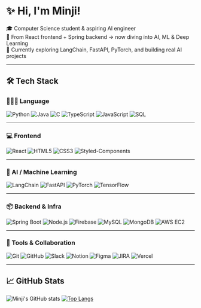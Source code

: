 # ✨ Hi, I'm Minji!

🎓 Computer Science student & aspiring AI engineer  
🚀 From React frontend + Spring backend → now diving into AI, ML & Deep Learning  
🌱 Currently exploring LangChain, FastAPI, PyTorch, and building real AI projects

---

## 🛠 Tech Stack

### 👩🏻‍💻 Language  
![Python](https://img.shields.io/badge/Python-3776AB?style=flat&logo=python&logoColor=white)
![Java](https://img.shields.io/badge/Java-007396?style=flat&logo=java&logoColor=white)
![C](https://img.shields.io/badge/C-00599C?style=flat&logo=c&logoColor=white)
![TypeScript](https://img.shields.io/badge/TypeScript-3178C6?style=flat&logo=typescript&logoColor=white)
![JavaScript](https://img.shields.io/badge/JavaScript-F7DF1E?style=flat&logo=javascript&logoColor=black)
![SQL](https://img.shields.io/badge/SQL-4479A1?style=flat&logo=mysql&logoColor=white)

---

### 💻 Frontend  
![React](https://img.shields.io/badge/React-61DAFB?style=flat&logo=react&logoColor=white)
![HTML5](https://img.shields.io/badge/HTML5-E34F26?style=flat&logo=html5&logoColor=white)
![CSS3](https://img.shields.io/badge/CSS3-1572B6?style=flat&logo=css3&logoColor=white)
![Styled-Components](https://img.shields.io/badge/Styled--Components-DB7093?style=flat&logo=styled-components&logoColor=white)

---

### 🧠 AI / Machine Learning  
![LangChain](https://img.shields.io/badge/LangChain-000000?style=flat&logo=OpenAI&logoColor=white)
![FastAPI](https://img.shields.io/badge/FastAPI-009688?style=flat&logo=fastapi&logoColor=white) 
![PyTorch](https://img.shields.io/badge/PyTorch-EE4C2C?style=flat&logo=pytorch&logoColor=white)
![TensorFlow](https://img.shields.io/badge/TensorFlow-FF6F00?style=flat&logo=tensorflow&logoColor=white)

---

### 📦 Backend & Infra  
![Spring Boot](https://img.shields.io/badge/SpringBoot-6DB33F?style=flat&logo=spring-boot&logoColor=white)
![Node.js](https://img.shields.io/badge/Node.js-339933?style=flat&logo=node.js&logoColor=white)
![Firebase](https://img.shields.io/badge/Firebase-FFCA28?style=flat&logo=firebase&logoColor=black)
![MySQL](https://img.shields.io/badge/MySQL-4479A1?style=flat&logo=mysql&logoColor=white)
![MongoDB](https://img.shields.io/badge/MongoDB-47A248?style=flat&logo=mongodb&logoColor=white)
![AWS EC2](https://img.shields.io/badge/AWS_EC2-FF9900?style=flat&logo=amazon-aws&logoColor=white)

---

### 🧰 Tools & Collaboration  
![Git](https://img.shields.io/badge/Git-F05032?style=flat&logo=git&logoColor=white)
![GitHub](https://img.shields.io/badge/GitHub-181717?style=flat&logo=github&logoColor=white)
![Slack](https://img.shields.io/badge/Slack-4A154B?style=flat&logo=slack&logoColor=white)
![Notion](https://img.shields.io/badge/Notion-000000?style=flat&logo=notion&logoColor=white)
![Figma](https://img.shields.io/badge/Figma-F24E1E?style=flat&logo=figma&logoColor=white)
![JIRA](https://img.shields.io/badge/JIRA-0052CC?style=flat&logo=jira&logoColor=white)
![Vercel](https://img.shields.io/badge/Vercel-000000?style=flat&logo=vercel&logoColor=white)

---

## 📈 GitHub Stats

![Minji's GitHub stats](https://github-readme-stats.vercel.app/api?username=xxinzzi&show_icons=true&theme=tokyonight)
[![Top Langs](https://github-readme-stats.vercel.app/api/top-langs/?username=xxinzzi&layout=compact&theme=tokyonight)](https://github.com/anuraghazra/github-readme-stats)
